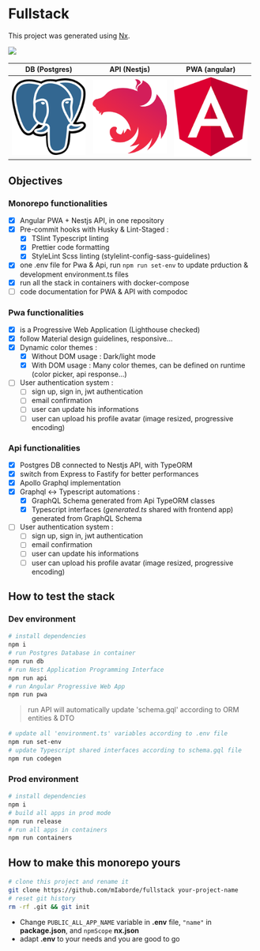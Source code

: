 # Fullstack

This project was generated using [Nx](https://nx.dev).

<p><img src="https://raw.githubusercontent.com/nrwl/nx/master/nx-logo.png" width="200"></p>

| **DB** (Postgres)                                         | **API** (Nestjs)                                        | **PWA** (angular)                                        |
| --------------------------------------------------------- | ------------------------------------------------------- | -------------------------------------------------------- |
| <img src="documentation/images/postgres.png" width="150"> | <img src="documentation/images/nestjs.png" width="150"> | <img src="documentation/images/angular.png" width="150"> |

## Objectives

### Monorepo functionalities

- [x] Angular PWA + Nestjs API, in one repository
- [x] Pre-commit hooks with Husky & Lint-Staged :
  - [x] TSlint Typescript linting
  - [x] Prettier code formatting
  - [x] StyleLint Scss linting (stylelint-config-sass-guidelines)
- [x] one .env file for Pwa & Api, run `npm run set-env` to update prduction & development environment.ts files
- [x] run all the stack in containers with docker-compose
- [ ] code documentation for PWA & API with compodoc

### Pwa functionalities

- [x] is a Progressive Web Application (Lighthouse checked)
- [x] follow Material design guidelines, responsive...
- [x] Dynamic color themes :
  - [x] Without DOM usage : Dark/light mode
  - [x] With DOM usage : Many color themes, can be defined on runtime (color picker, api response...)
- [ ] User authentication system :
  - [ ] sign up, sign in, jwt authentication
  - [ ] email confirmation
  - [ ] user can update his informations
  - [ ] user can upload his profile avatar (image resized, progressive encoding)

### Api functionalities

- [x] Postgres DB connected to Nestjs API, with TypeORM
- [x] switch from Express to Fastify for better performances
- [x] Apollo Graphql implementation
- [x] Graphql <-> Typescript automations :
  - [x] GraphQL Schema generated from Api TypeORM classes
  - [x] Typescript interfaces (_generated.ts_ shared with frontend app) generated from GraphQL Schema
- [ ] User authentication system :
  - [ ] sign up, sign in, jwt authentication
  - [ ] email confirmation
  - [ ] user can update his informations
  - [ ] user can upload his profile avatar (image resized, progressive encoding)

## How to test the stack

### Dev environment

```bash
# install dependencies
npm i
# run Postgres Database in container
npm run db
# run Nest Application Programming Interface
npm run api
# run Angular Progressive Web App
npm run pwa
```

> run API will automatically update 'schema.gql' according to ORM entities & DTO

```bash
# update all 'environment.ts' variables according to .env file
npm run set-env
# update Typescript shared interfaces according to schema.gql file
npm run codegen
```

### Prod environment

```bash
# install dependencies
npm i
# build all apps in prod mode
npm run release
# run all apps in containers
npm run containers
```

## How to make this monorepo yours

```bash
# clone this project and rename it
git clone https://github.com/mIaborde/fullstack your-project-name
# reset git history
rm -rf .git && git init
```

- Change `PUBLIC_ALL_APP_NAME` variable in **.env** file, `"name"` in **package.json**, and `npmScope` **nx.json**
- adapt **.env** to your needs and you are good to go
